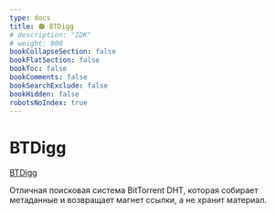 ```yaml
---
type: docs
title: 🟠 BTDigg
# description: "IDK"
# weight: 900
bookCollapseSection: false
bookFlatSection: false
bookToc: false
bookComments: false
bookSearchExclude: false
bookHidden: false
robotsNoIndex: true
---
```


# BTDigg

[BTDigg](https://btdig.com/?nt)

Отличная поисковая система BitTorrent DHT, которая собирает метаданные и возвращает магнет ссылки, а не хранит материал.
